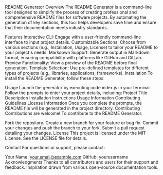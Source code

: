 README Generator
Overview
The README Generator is a command-line tool designed to simplify the process of creating professional and comprehensive README files for software projects. By automating the generation of key sections, this tool helps developers save time and ensure that their documentation meets industry standards.

Features
Interactive CLI: Engage with a user-friendly command-line interface to input project details.
Customizable Sections: Choose from various sections (e.g., Installation, Usage, License) to tailor your README to your project's needs.
Markdown Support: Generate output in Markdown format, ensuring compatibility with platforms like GitHub and GitLab.
Preview Functionality: View a preview of the README before final generation.
Template Selection: Use pre-defined templates for different types of projects (e.g., libraries, applications, frameworks).
Installation
To install the README Generator, follow these steps:

Usage
Launch the generator by executing node index.js in your terminal.
Follow the prompts to enter your project details, including:
Project Title
Description
Installation Instructions
Usage Information
Contributing Guidelines
License Information
Once you complete the prompts, the README file will be generated in the project directory.
Contributing
Contributions are welcome! To contribute to the README Generator:

Fork the repository.
Create a new branch for your feature or bug fix.
Commit your changes and push the branch to your fork.
Submit a pull request detailing your changes.
License
This project is licensed under the MIT License. See the LICENSE file for details.

Contact
For questions or support, please contact:

Your Name: your.email@example.com
GitHub: yourusername
Acknowledgments
Thanks to all contributors and users for their support and feedback.
Inspiration drawn from various open-source documentation tools.
